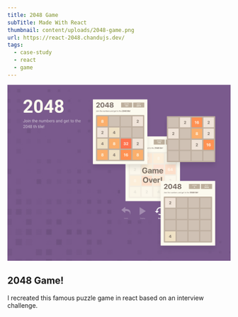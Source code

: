 ```yaml
---
title: 2048 Game
subTitle: Made With React
thumbnail: content/uploads/2048-game.png
url: https://react-2048.chandujs.dev/
tags:
  - case-study
  - react
  - game
---
```


![2048](content/uploads/2048-game-intro.png)

## 2048 Game!

I recreated this famous puzzle game in react based on an interview challenge.
